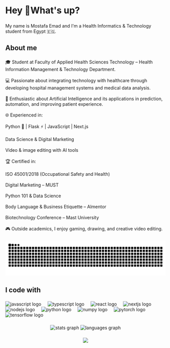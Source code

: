 <h1 align="left">Hey 👋What's up?</h1>

###

<p align="left">My name is Mostafa Emad and I'm a Health Informatics & Technology student from Egypt 🇪🇬.</p>

###

<h2 align="left">About me</h2>

###

<p align="left">🎓 Student at Faculty of Applied Health Sciences Technology – Health Information Management & Technology Department.<br><br>💻 Passionate about integrating technology with healthcare through developing hospital management systems and medical data analysis.<br><br>🤖 Enthusiastic about Artificial Intelligence and its applications in prediction, automation, and improving patient experience.<br><br>🌐 Experienced in:<br><br>Python 🐍 | Flask ⚡ | JavaScript | Next.js<br><br>Data Science & Digital Marketing<br><br>Video & image editing with AI tools<br><br>🏆 Certified in:<br><br>ISO 45001/2018 (Occupational Safety and Health)<br><br>Digital Marketing – MUST<br><br>Python 101 & Data Science<br><br>Body Language & Business Etiquette – Almentor<br><br>Biotechnology Conference – Mast University<br><br>🎮 Outside academics, I enjoy gaming, drawing, and creative video editing.</p>

###

<img src="https://raw.githubusercontent.com/mostafa93205/mostafa93205/output/snake.svg" alt="Snake animation" />

###


###

<h2 align="left">I code with</h2>

###

<div align="left">
  <img src="https://cdn.jsdelivr.net/gh/devicons/devicon/icons/javascript/javascript-original.svg" height="40" alt="javascript logo"  />
  <img width="12" />
  <img src="https://cdn.jsdelivr.net/gh/devicons/devicon/icons/typescript/typescript-original.svg" height="40" alt="typescript logo"  />
  <img width="12" />
  <img src="https://cdn.jsdelivr.net/gh/devicons/devicon/icons/react/react-original.svg" height="40" alt="react logo"  />
  <img width="12" />
  <img src="https://cdn.jsdelivr.net/gh/devicons/devicon/icons/nextjs/nextjs-original.svg" height="40" alt="nextjs logo"  />
  <img width="12" />
  <img src="https://cdn.jsdelivr.net/gh/devicons/devicon/icons/nodejs/nodejs-original.svg" height="40" alt="nodejs logo"  />
  <img width="12" />
  <img src="https://cdn.jsdelivr.net/gh/devicons/devicon/icons/python/python-original.svg" height="40" alt="python logo"  />
  <img width="12" />
  <img src="https://cdn.jsdelivr.net/gh/devicons/devicon/icons/numpy/numpy-original.svg" height="40" alt="numpy logo"  />
  <img width="12" />
  <img src="https://cdn.jsdelivr.net/gh/devicons/devicon/icons/pytorch/pytorch-original.svg" height="40" alt="pytorch logo"  />
  <img width="12" />
  <img src="https://cdn.jsdelivr.net/gh/devicons/devicon/icons/tensorflow/tensorflow-original.svg" height="40" alt="tensorflow logo"  />
</div>

###

<div align="center">
  <img src="https://github-readme-stats.vercel.app/api?username=mostafa93205&hide_title=false&hide_rank=false&show_icons=true&include_all_commits=true&count_private=true&disable_animations=false&theme=dracula&locale=en&hide_border=false&order=1" height="150" alt="stats graph"  />
  <img src="https://github-readme-stats.vercel.app/api/top-langs?username=mostafa93205&locale=en&hide_title=false&layout=compact&card_width=320&langs_count=5&theme=dracula&hide_border=false&order=2" height="150" alt="languages graph"  />
</div>

###

<div align="center">
  <img height="200" src="https://media.giphy.com/media/KAE8k5QsjXC8w/giphy.gif"  />
</div>

###

